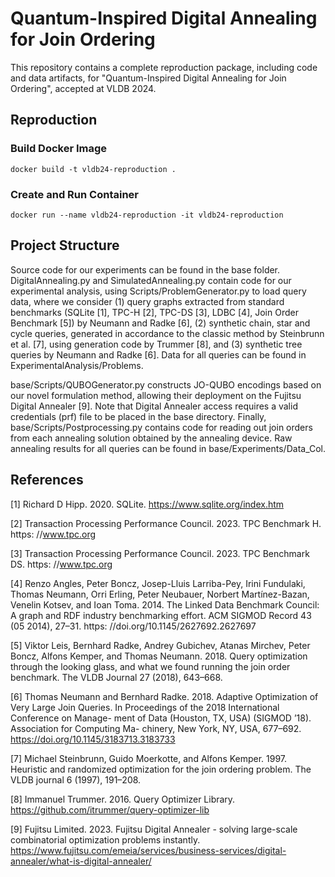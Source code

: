 # Quantum-Inspired Digital Annealing for Join Ordering

This repository contains a complete reproduction package, including code and data artifacts, for "Quantum-Inspired Digital Annealing for Join Ordering", accepted at VLDB 2024.

## Reproduction

### Build Docker Image

```
docker build -t vldb24-reproduction .
```

### Create and Run Container

```
docker run --name vldb24-reproduction -it vldb24-reproduction
```

## Project Structure

Source code for our experiments can be found in the base folder. DigitalAnnealing.py and SimulatedAnnealing.py contain code for our experimental analysis, using Scripts/ProblemGenerator.py to load query data, where we consider (1) query graphs extracted from standard benchmarks (SQLite [1], TPC-H [2], TPC-DS [3], LDBC [4], Join Order Benchmark [5]) by Neumann and Radke [6], (2) synthetic chain, star and cycle queries, generated in accordance to the classic method by Steinbrunn et al. [7], using generation code by Trummer [8], and (3) synthetic tree queries by Neumann and Radke [6]. Data for all queries can be found in ExperimentalAnalysis/Problems.

base/Scripts/QUBOGenerator.py constructs JO-QUBO encodings based on our novel formulation method, allowing their deployment on the Fujitsu Digital Annealer [9]. Note that Digital Annealer access requires a valid credentials (prf) file to be placed in the base directory. Finally, base/Scripts/Postprocessing.py contains code for reading out join orders from each annealing solution obtained by the annealing device. Raw annealing results for all queries can be found in base/Experiments/Data_Col.

## References

[1] Richard D Hipp. 2020. SQLite. https://www.sqlite.org/index.htm

[2] Transaction Processing Performance Council. 2023. TPC Benchmark H. https:
//www.tpc.org

[3] Transaction Processing Performance Council. 2023. TPC Benchmark DS. https:
//www.tpc.org

[4] Renzo Angles, Peter Boncz, Josep-Lluis Larriba-Pey, Irini Fundulaki, Thomas
Neumann, Orri Erling, Peter Neubauer, Norbert Martínez-Bazan, Venelin Kotsev,
and Ioan Toma. 2014. The Linked Data Benchmark Council: A graph and RDF
industry benchmarking effort. ACM SIGMOD Record 43 (05 2014), 27–31. https:
//doi.org/10.1145/2627692.2627697

[5] Viktor Leis, Bernhard Radke, Andrey Gubichev, Atanas Mirchev, Peter Boncz,
Alfons Kemper, and Thomas Neumann. 2018. Query optimization through the
looking glass, and what we found running the join order benchmark. The VLDB
Journal 27 (2018), 643–668.

[6] Thomas Neumann and Bernhard Radke. 2018. Adaptive Optimization of Very
Large Join Queries. In Proceedings of the 2018 International Conference on Manage-
ment of Data (Houston, TX, USA) (SIGMOD ’18). Association for Computing Ma-
chinery, New York, NY, USA, 677–692. https://doi.org/10.1145/3183713.3183733

[7] Michael Steinbrunn, Guido Moerkotte, and Alfons Kemper. 1997. Heuristic and
randomized optimization for the join ordering problem. The VLDB journal 6
(1997), 191–208.

[8] Immanuel Trummer. 2016. Query Optimizer Library. https://github.com/itrummer/query-optimizer-lib

[9] Fujitsu Limited. 2023. Fujitsu Digital Annealer - solving large-scale combinatorial optimization problems instantly. https://www.fujitsu.com/emeia/services/business-services/digital-annealer/what-is-digital-annealer/
